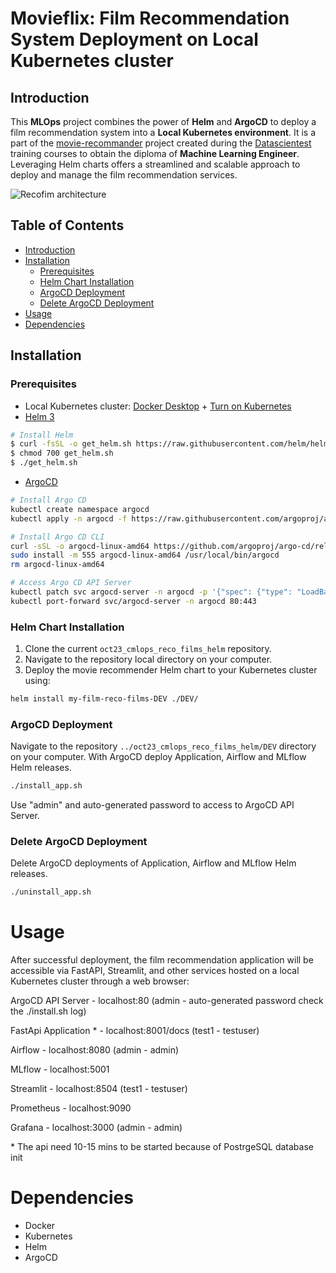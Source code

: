 # Movieflix: Film Recommendation System Deployment on Local Kubernetes cluster

## Introduction

This **MLOps** project combines the power of **Helm** and **ArgoCD** to deploy a film recommendation system into a **Local Kubernetes environment**. It is a part of the [movie-recommander](https://github.com/Chadiboulos/movie-recommander/tree/main) project created during the [Datascientest](https://datascientest.com) training courses to obtain the diploma of **Machine Learning Engineer**. Leveraging Helm charts offers a streamlined and scalable approach to deploy and manage the film recommendation services.

![Recofim architecture](https://github.com/Jbdu4493/oct23_cmlops_reco_films_helm/assets/88548265/c4065e92-5f0b-4e9f-b52d-9413d476e450)



## Table of Contents

- [Introduction](#introduction)
- [Installation](#installation)
  - [Prerequisites](#prerequisites)
  - [Helm Chart Installation](#helm-chart-installation)
  - [ArgoCD Deployment](#argocd-deployment)
  - [Delete ArgoCD Deployment](#delete-argocd-deployment)
- [Usage](#usage)
- [Dependencies](#dependencies)

## Installation

### Prerequisites

- Local Kubernetes cluster: [Docker Desktop](https://www.docker.com/products/docker-desktop/) + [Turn on Kubernetes](https://docs.docker.com/desktop/kubernetes/)
- [Helm 3](https://helm.sh/docs/intro/install/)
```sh
# Install Helm
$ curl -fsSL -o get_helm.sh https://raw.githubusercontent.com/helm/helm/main/scripts/get-helm-3
$ chmod 700 get_helm.sh
$ ./get_helm.sh
```
- [ArgoCD](https://argo-cd.readthedocs.io/en/stable/getting_started/)

```sh
# Install Argo CD
kubectl create namespace argocd
kubectl apply -n argocd -f https://raw.githubusercontent.com/argoproj/argo-cd/stable/manifests/install.yaml

# Install Argo CD CLI
curl -sSL -o argocd-linux-amd64 https://github.com/argoproj/argo-cd/releases/latest/download/argocd-linux-amd64
sudo install -m 555 argocd-linux-amd64 /usr/local/bin/argocd
rm argocd-linux-amd64

# Access Argo CD API Server
kubectl patch svc argocd-server -n argocd -p '{"spec": {"type": "LoadBalancer"}}'
kubectl port-forward svc/argocd-server -n argocd 80:443
```

### Helm Chart Installation

1. Clone the current `oct23_cmlops_reco_films_helm` repository.
2. Navigate to the repository local directory on your computer.
3. Deploy the movie recommender Helm chart to your Kubernetes cluster using:
```sh
helm install my-film-reco-films-DEV ./DEV/
```

### ArgoCD Deployment
Navigate to the repository `../oct23_cmlops_reco_films_helm/DEV` directory on your computer.
With ArgoCD deploy Application, Airflow and MLflow Helm releases.
```sh
./install_app.sh
```
Use "admin" and auto-generated password to access to ArgoCD API Server.

### Delete ArgoCD Deployment
Delete ArgoCD deployments of Application, Airflow and MLflow Helm releases.
```sh
./uninstall_app.sh
```

Usage
=====

After successful deployment, the film recommendation application will be accessible via FastAPI, Streamlit, and other services hosted on a local Kubernetes cluster through a web browser:

ArgoCD API Server - 
localhost:80 (admin - auto-generated password check the ./install.sh log) 

FastApi Application \* - 
localhost:8001/docs (test1 - testuser)

Airflow -
localhost:8080 (admin - admin)

MLflow - 
localhost:5001

Streamlit -
localhost:8504 (test1 - testuser)

Prometheus -
localhost:9090

Grafana -
localhost:3000 (admin - admin)

 \* The api need 10-15 mins to be started because of PostrgeSQL database init

Dependencies
============

*   Docker
*   Kubernetes
*   Helm
*   ArgoCD

